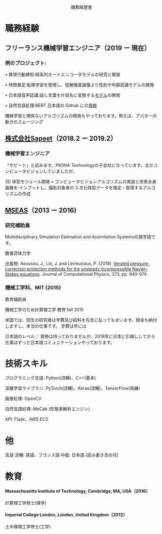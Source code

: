 <p align="center"> 職務経歴書 </p>

# 職務経験

## フリーランス機械学習エンジニア（2019 ー 現在）

### 例のプロジェクト:

• 異常行動検知:時系列オートエンコーダモデルの研究と開発

• 特徴推定:転移学習を使用し、低解像度画像より性別や年齢認識モデルの開発

• 日本語音声認識:話し言葉を片仮名に変換する[モデル](https://github.com/aoussou/wav2kana/blob/master/explore.ipynb)の開発

• 自然言語処理:BERT 日本語の Github にの[貢献](https://github.com/yoheikikuta/bert-japanese/blob/master/notebook/check-extract-features.ipynb)

機械学習と関係ないアルゴリズムの開発もやっております。例えば、アバターの動きのスムージング



## [株式会社Sapeet](https://about.sapeet.com/)（2018.2 ー 2019.2）
### 機械学習エンジニア

「サピート」と読みます。PKSHA Technologyの子会社になっています。主なコンピュータビジョンしていましたが、

3D 体型モジュール開発 • コンピュータビジョンアルゴリズムの実装と改善全身画像を
インプットし、撮影対象者の 3 次元体型データを推定・取得するアルゴリズムの作成

## [MSEAS](http://mseas.mit.edu/)（2013 ー 2016)
### 研究補助員

Multidisciplinary Simulation Estimation and Assimilation Systemsの頭字語です。

数値流体力学


出版物: Aoussou, J., Lin, J. and Lermusiaux, P. (2018). [Iterated pressure-correction projection
methods for the unsteady incompressible Navier–Stokes equations](http://mseas.mit.edu/publications/PDF/Aoussou_et_al_JCP2018.pdf). Journal of Computational
Physics, 373, pp. 940-974.


### 機械工学科、MIT (2015)
教育補助員

機械工学のため計算理工学
教育
fall 2015


米国では、院生の研究者は学費及び給料を先生に払ってもまいます。税金も納付しますし、本当の仕事です。
学費は年には

日本語のレベル：
資格は持っておりませんが、2018年に日本に引越ししてから仕事はずっと日本語コミュニケーションやっております。



# 技術スキル
プログラミング言語: Python(流暢)、C++(基本)

深層学習ライブラリ: PyTorch(流暢)、Keras(流暢)、TensorFlow(熟練)

画像処理: OpenCV

自然言語処理: MeCab (形態素解析エンジン)

API: Flask、AWS EC2

# 他
言語
流暢: 英語、フランス語
中級: 日本語 (読み書き含め可)

# 教育
#### Massachusetts Institute of Technology, Cambridge, MA, USA（2016）
計算理工学修士(理学)

#### Imperial College London, London, United Kingdom（2012）
土木環境工学修士(工学)








